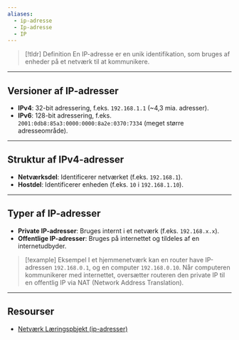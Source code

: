 ```yaml
---
aliases:
  - ip-adresse
  - Ip-adresse
  - IP
---
```

> [!tldr] Definition
> En IP-adresse er en unik identifikation, som bruges af enheder på et netværk til at kommunikere.

---

## Versioner af IP-adresser
- **IPv4**: 32-bit adressering, f.eks. `192.168.1.1` (~4,3 mia. adresser).
- **IPv6**: 128-bit adressering, f.eks. `2001:0db8:85a3:0000:0000:8a2e:0370:7334` (meget større adresseområde).

---

## Struktur af IPv4-adresser
- **Netværksdel**: Identificerer netværket (f.eks. `192.168.1`).
- **Hostdel**: Identificerer enheden (f.eks. `10` i `192.168.1.10`).

---

## Typer af IP-adresser
- **Private IP-adresser**: Bruges internt i et netværk (f.eks. `192.168.x.x`).
- **Offentlige IP-adresser**: Bruges på internettet og tildeles af en internetudbyder.


> [!example] Eksempel
> I et hjemmenetværk kan en router have IP-adressen `192.168.0.1`, og en computer `192.168.0.10`. Når computeren kommunikerer med internettet, oversætter routeren den private IP til en offentlig IP via NAT (Network Address Translation).

---

## Resourser
- [Netværk Læringspbjekt (ip-adresser)](https://scorm.itslearning.com/data/3289/C20150/ims_import_29/scormcontent/index.html#/lessons/iWCDu6UTr_MK5uAt8zdNLa37K2CT0QQ3)



